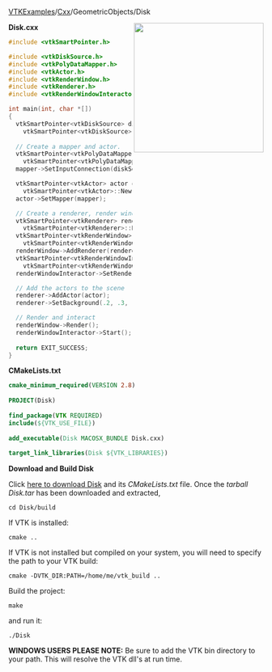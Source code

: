 [VTKExamples](/index/)/[Cxx](/Cxx)/GeometricObjects/Disk

<img align="right" src="https://github.com/lorensen/VTKExamples/blob/gh-pages/Testing/Baseline/GeometricObjects/TestDisk.png?raw=true" width="256" />

**Disk.cxx**
```c++
#include <vtkSmartPointer.h>

#include <vtkDiskSource.h>
#include <vtkPolyDataMapper.h>
#include <vtkActor.h>
#include <vtkRenderWindow.h>
#include <vtkRenderer.h>
#include <vtkRenderWindowInteractor.h>

int main(int, char *[])
{
  vtkSmartPointer<vtkDiskSource> diskSource = 
    vtkSmartPointer<vtkDiskSource>::New();
  
  // Create a mapper and actor.
  vtkSmartPointer<vtkPolyDataMapper> mapper = 
    vtkSmartPointer<vtkPolyDataMapper>::New();
  mapper->SetInputConnection(diskSource->GetOutputPort());

  vtkSmartPointer<vtkActor> actor = 
    vtkSmartPointer<vtkActor>::New();
  actor->SetMapper(mapper);

  // Create a renderer, render window, and interactor
  vtkSmartPointer<vtkRenderer> renderer = 
    vtkSmartPointer<vtkRenderer>::New();
  vtkSmartPointer<vtkRenderWindow> renderWindow = 
    vtkSmartPointer<vtkRenderWindow>::New();
  renderWindow->AddRenderer(renderer);
  vtkSmartPointer<vtkRenderWindowInteractor> renderWindowInteractor = 
    vtkSmartPointer<vtkRenderWindowInteractor>::New();
  renderWindowInteractor->SetRenderWindow(renderWindow);

  // Add the actors to the scene
  renderer->AddActor(actor);
  renderer->SetBackground(.2, .3, .4);

  // Render and interact
  renderWindow->Render();
  renderWindowInteractor->Start();
  
  return EXIT_SUCCESS;
}
```
**CMakeLists.txt**
```cmake
cmake_minimum_required(VERSION 2.8)
 
PROJECT(Disk)
 
find_package(VTK REQUIRED)
include(${VTK_USE_FILE})
 
add_executable(Disk MACOSX_BUNDLE Disk.cxx)
 
target_link_libraries(Disk ${VTK_LIBRARIES})
```

**Download and Build Disk**

Click [here to download Disk](https://github.com/lorensen/VTKWikiExamplesTarballs/raw/master/Disk.tar) and its *CMakeLists.txt* file.
Once the *tarball Disk.tar* has been downloaded and extracted,
```
cd Disk/build 
```
If VTK is installed:
```
cmake ..
```
If VTK is not installed but compiled on your system, you will need to specify the path to your VTK build:
```
cmake -DVTK_DIR:PATH=/home/me/vtk_build ..
```
Build the project:
```
make
```
and run it:
```
./Disk
```
**WINDOWS USERS PLEASE NOTE:** Be sure to add the VTK bin directory to your path. This will resolve the VTK dll's at run time.

